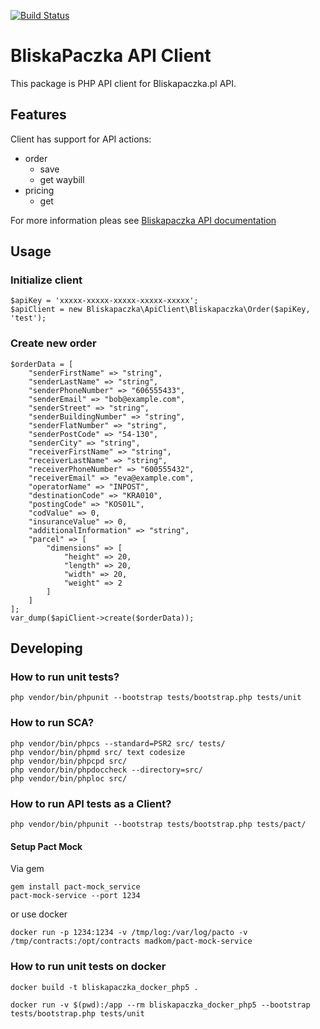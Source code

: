 [![Build Status](https://travis-ci.org/bliskapaczkapl/bliskapaczka-api-client.svg?branch=master)](https://travis-ci.org/bliskapaczkapl/bliskapaczka-api-client)

# BliskaPaczka API Client

This package is PHP API client for Bliskapaczka.pl API.

## Features

Client has support for API actions:
- order
  - save
  - get waybill
- pricing
  - get

For more information pleas see [Bliskapaczka API documentation](https://api-docs.bliskapaczka.pl)

## Usage

### Initialize client

```
$apiKey = 'xxxxx-xxxxx-xxxxx-xxxxx-xxxxx';
$apiClient = new Bliskapaczka\ApiClient\Bliskapaczka\Order($apiKey, 'test');
```

### Create new order

```
$orderData = [
    "senderFirstName" => "string",
    "senderLastName" => "string",
    "senderPhoneNumber" => "606555433",
    "senderEmail" => "bob@example.com",
    "senderStreet" => "string",
    "senderBuildingNumber" => "string",
    "senderFlatNumber" => "string",
    "senderPostCode" => "54-130",
    "senderCity" => "string",
    "receiverFirstName" => "string",
    "receiverLastName" => "string",
    "receiverPhoneNumber" => "600555432",
    "receiverEmail" => "eva@example.com",
    "operatorName" => "INPOST",
    "destinationCode" => "KRA010",
    "postingCode" => "KOS01L",
    "codValue" => 0,
    "insuranceValue" => 0,
    "additionalInformation" => "string",
    "parcel" => [
        "dimensions" => [
            "height" => 20,
            "length" => 20,
            "width" => 20,
            "weight" => 2
        ]
    ]
];
var_dump($apiClient->create($orderData));
```

## Developing

### How to run unit tests?
```
php vendor/bin/phpunit --bootstrap tests/bootstrap.php tests/unit
```

### How to run SCA?
```
php vendor/bin/phpcs --standard=PSR2 src/ tests/
php vendor/bin/phpmd src/ text codesize
php vendor/bin/phpcpd src/
php vendor/bin/phpdoccheck --directory=src/ 
php vendor/bin/phploc src/
```

### How to run API tests as a Client?
```
php vendor/bin/phpunit --bootstrap tests/bootstrap.php tests/pact/
```

#### Setup Pact Mock

Via gem
```
gem install pact-mock_service
pact-mock-service --port 1234
```

or use docker
```
docker run -p 1234:1234 -v /tmp/log:/var/log/pacto -v /tmp/contracts:/opt/contracts madkom/pact-mock-service
```

### How to run unit tests on docker

```
docker build -t bliskapaczka_docker_php5 .
```

```
docker run -v $(pwd):/app --rm bliskapaczka_docker_php5 --bootstrap tests/bootstrap.php tests/unit
```